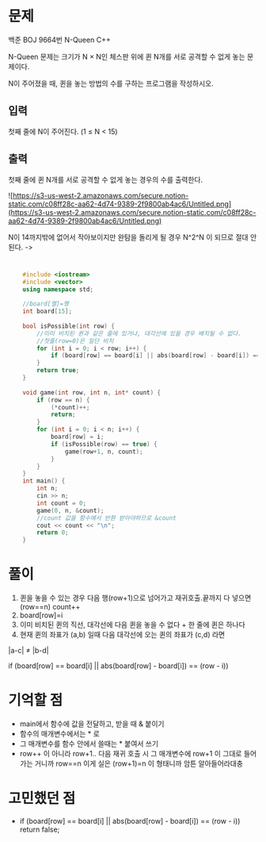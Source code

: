 # 문제
백준 BOJ 9664번 N-Queen C++

N-Queen 문제는 크기가 N × N인 체스판 위에 퀸 N개를 서로 공격할 수 없게 놓는 문제이다.

N이 주어졌을 때, 퀸을 놓는 방법의 수를 구하는 프로그램을 작성하시오.

## 입력

첫째 줄에 N이 주어진다. (1 ≤ N < 15)

## 출력

첫째 줄에 퀸 N개를 서로 공격할 수 없게 놓는 경우의 수를 출력한다.

![https://s3-us-west-2.amazonaws.com/secure.notion-static.com/c08ff28c-aa62-4d74-9389-2f9800ab4ac6/Untitled.png](https://s3-us-west-2.amazonaws.com/secure.notion-static.com/c08ff28c-aa62-4d74-9389-2f9800ab4ac6/Untitled.png)

    

N이 14까지밖에 없어서 작아보이지만 완탐을 돌리게 될 경우 N^2^N 이 되므로 절대 안된다. -> 
# 
```cpp
    #include <iostream>
    #include <vector>
    using namespace std;
    
    //board[열]=행
    int board[15];
    
    bool isPossible(int row) {
    	//이미 비치된 퀸과 같은 줄에 있거나, 대각선에 있을 경우 배치될 수 없다.
    	//첫줄(row=0)은 일단 비치
    	for (int i = 0; i < row; i++) {
    		if (board[row] == board[i] || abs(board[row] - board[i]) == (row - i)) return false;
    	}
    	return true;
    }
    
    void game(int row, int n, int* count) {
    	if (row == n) {
    		(*count)++;
    		return;
    	}
    	for (int i = 0; i < n; i++) {
    		board[row] = i;
    		if (isPossible(row) == true) {
    			game(row+1, n, count);
    		}
    	}
    }
    int main() {
    	int n;
    	cin >> n;
    	int count = 0;
    	game(0, n, &count);
    	//count 값을 함수에서 반환 받아야하므로 &count
    	cout << count << "\n";
    	return 0;
    }
```

# 풀이

1. 퀸을 놓을 수 있는 경우 다음 행(row+1)으로 넘어가고 재귀호출.끝까지  다 넣으면(row==n) count++ 
2. board[row]=i
3. 이미 비치된 퀸의 직선, 대각선에 다음 퀸을 놓을 수 없다 + 한 줄에 퀸은 하나다
4. 현재 퀸의 좌표가 (a,b) 일때 다음 대각선에 오는 퀸의 좌표가 (c,d) 라면 

|a-c| ≠ |b-d|

if (board[row] == board[i] || abs(board[row] - board[i]) == (row - i)) 

# 기억할 점

- main에서 함수에 값을 전달하고, 받을 때 & 붙이기
- 함수의 매개변수에서는 * 로
- 그 매개변수를 함수 안에서 쓸때는 * 붙여서 쓰기
- row++ 이 아니라 row+1.. 다음 재귀 호출 시 그 매개변수에 row+1 이 그대로 들어가는 거니까 row==n 이게 실은 (row+1)=n 이 형태니까 암튼 알아들어라대충

# 고민했던 점

- if (board[row] == board[i] || abs(board[row] - board[i]) == (row - i)) return false;
